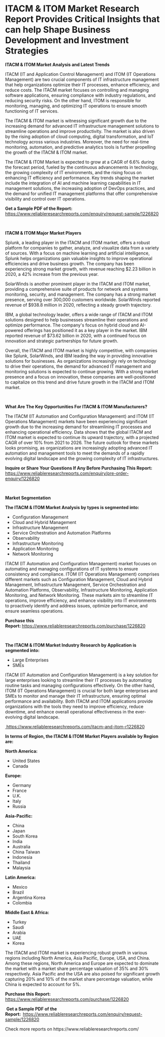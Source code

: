 <p><h1>ITACM & ITOM Market Research Report Provides Critical Insights that can help Shape Business Development and Investment Strategies</h1></p><p><strong>ITACM & ITOM Market Analysis and Latest Trends</strong></p>
<p><p>ITACM (IT and Application Control Management) and ITOM (IT Operations Management) are two crucial components of IT infrastructure management that help organizations optimize their IT processes, enhance efficiency, and reduce costs. The ITACM market focuses on controlling and managing software applications, ensuring compliance with industry regulations, and reducing security risks. On the other hand, ITOM is responsible for monitoring, managing, and optimizing IT operations to ensure smooth functioning of IT services.</p><p>The ITACM & ITOM market is witnessing significant growth due to the increasing demand for advanced IT infrastructure management solutions to streamline operations and improve productivity. The market is also driven by the rising adoption of cloud computing, digital transformation, and IoT technology across various industries. Moreover, the need for real-time monitoring, automation, and predictive analytics tools is further propelling the growth of the ITACM & ITOM market.</p><p>The ITACM & ITOM Market is expected to grow at a CAGR of 6.6% during the forecast period, fueled by the continuous advancements in technology, the growing complexity of IT environments, and the rising focus on enhancing IT efficiency and performance. Key trends shaping the market include the integration of AI and machine learning capabilities in IT management solutions, the increasing adoption of DevOps practices, and the demand for unified IT management platforms that offer comprehensive visibility and control over IT operations.</p></p>
<p><strong>Get a Sample PDF of the Report:&nbsp;</strong> <a href="https://www.reliableresearchreports.com/enquiry/request-sample/1226820">https://www.reliableresearchreports.com/enquiry/request-sample/1226820</a></p>
<p>&nbsp;</p>
<p><strong>ITACM & ITOM Major Market Players</strong></p>
<p><p>Splunk, a leading player in the ITACM and ITOM market, offers a robust platform for companies to gather, analyze, and visualize data from a variety of sources. With a focus on machine learning and artificial intelligence, Splunk helps organizations gain valuable insights to improve operational efficiencies and drive business growth. The company has been experiencing strong market growth, with revenue reaching $2.23 billion in 2020, a 42% increase from the previous year.</p><p>SolarWinds is another prominent player in the ITACM and ITOM market, providing a comprehensive suite of products for network and systems monitoring, security, and management. The company has a strong market presence, serving over 300,000 customers worldwide. SolarWinds reported revenue of $938.8 million in 2020, reflecting a steady growth trajectory.</p><p>IBM, a global technology leader, offers a wide range of ITACM and ITOM solutions designed to help businesses streamline their operations and optimize performance. The company's focus on hybrid cloud and AI-powered offerings has positioned it as a key player in the market. IBM reported revenue of $73.62 billion in 2020, with a continued focus on innovation and strategic partnerships for future growth.</p><p>Overall, the ITACM and ITOM market is highly competitive, with companies like Splunk, SolarWinds, and IBM leading the way in providing innovative solutions for businesses. As organizations increasingly rely on technology to drive their operations, the demand for advanced IT management and monitoring solutions is expected to continue growing. With a strong market presence and a focus on innovation, these companies are well-positioned to capitalize on this trend and drive future growth in the ITACM and ITOM market.</p></p>
<p>&nbsp;</p>
<p><strong>What Are The Key Opportunities For ITACM & ITOM Manufacturers?</strong></p>
<p><p>The ITACM (IT Automation and Configuration Management) and ITOM (IT Operations Management) markets have been experiencing significant growth due to the increasing demand for streamlining IT processes and enhancing operational efficiency. Data shows that the global ITACM and ITOM market is expected to continue its upward trajectory, with a projected CAGR of over 10% from 2021 to 2026. The future outlook for these markets looks promising, as organizations are increasingly adopting advanced IT automation and management tools to meet the demands of a rapidly evolving digital landscape and the growing complexity of IT infrastructures.</p></p>
<p><strong>Inquire or Share Your Questions If Any Before Purchasing This Report:</strong> <a href="https://www.reliableresearchreports.com/enquiry/pre-order-enquiry/1226820">https://www.reliableresearchreports.com/enquiry/pre-order-enquiry/1226820</a></p>
<p>&nbsp;</p>
<p><strong>Market Segmentation</strong></p>
<p><strong>The ITACM & ITOM Market Analysis by types is segmented into:</strong></p>
<p><ul><li>Configuration Management</li><li>Cloud and Hybrid Management</li><li>Infrastructure Management</li><li>Service Orchestration and Automation Platforms</li><li>Observability</li><li>Infrastructure Monitoring</li><li>Application Monitoring</li><li>Network Monitoring</li></ul></p>
<p><p>ITACM (IT Automation and Configuration Management) market focuses on automating and managing configurations of IT systems to ensure consistency and compliance. ITOM (IT Operations Management) comprises different markets such as Configuration Management, Cloud and Hybrid Management, Infrastructure Management, Service Orchestration and Automation Platforms, Observability, Infrastructure Monitoring, Application Monitoring, and Network Monitoring. These markets aim to streamline IT operations, improve efficiency, and enhance visibility into IT environments to proactively identify and address issues, optimize performance, and ensure seamless operations.</p></p>
<p><strong>Purchase this Report:&nbsp;</strong><a href="https://www.reliableresearchreports.com/purchase/1226820">https://www.reliableresearchreports.com/purchase/1226820</a></p>
<p>&nbsp;</p>
<p><strong>The ITACM & ITOM Market Industry Research by Application is segmented into:</strong></p>
<p><ul><li>Large Enterprises</li><li>SMEs</li></ul></p>
<p><p>ITACM (IT Automation and Configuration Management) is a key solution for large enterprises looking to streamline their IT processes by automating routine tasks and managing configurations effectively. On the other hand, ITOM (IT Operations Management) is crucial for both large enterprises and SMEs to monitor and manage their IT infrastructure, ensuring optimal performance and availability. Both ITACM and ITOM applications provide organizations with the tools they need to improve efficiency, reduce downtime, and enhance overall operational effectiveness in the ever-evolving digital landscape.</p></p>
<p><a href="https://www.reliableresearchreports.com/itacm-and-itom-r1226820">&nbsp;https://www.reliableresearchreports.com/itacm-and-itom-r1226820</a></p>
<p><strong>In terms of Region, the ITACM & ITOM Market Players available by Region are:</strong></p>
<p>
    <p> <strong> North America: </strong>
        <ul>
            <li>United States</li>
            <li>Canada</li>
        </ul>
        </p> 
    <p> <strong> Europe: </strong>
        <ul>
            <li>Germany</li>
            <li>France</li>
            <li>U.K.</li>
            <li>Italy</li>
            <li>Russia</li>
        </ul>
        </p> 
    <p> <strong> Asia-Pacific: </strong>
        <ul>
            <li>China</li>
            <li>Japan</li>
            <li>South Korea</li>
            <li>India</li>
            <li>Australia</li>
            <li>China Taiwan</li>
            <li>Indonesia</li>
            <li>Thailand</li>
            <li>Malaysia</li>
        </ul>
        </p> 
    <p> <strong> Latin America: </strong>
        <ul>
            <li>Mexico</li>
            <li>Brazil</li>
            <li>Argentina Korea</li>
            <li>Colombia</li>
        </ul>
        </p> 
    <p> <strong> Middle East & Africa: </strong>
        <ul>
            <li>Turkey</li>
            <li>Saudi</li>
            <li>Arabia</li>
            <li>UAE</li>
            <li>Korea</li>
        </ul>
    </p>
    </p>
<p><p>The ITACM and ITOM market is experiencing robust growth in various regions including North America, Asia Pacific, Europe, USA, and China. Among these regions, North America and Europe are expected to dominate the market with a market share percentage valuation of 35% and 30% respectively. Asia Pacific and the USA are also poised for significant growth capturing 20% and 10% of the market share percentage valuation, while China is expected to account for 5%.</p></p>
<p><strong>Purchase this Report: </strong><a href="https://www.reliableresearchreports.com/purchase/1226820">https://www.reliableresearchreports.com/purchase/1226820</a></p>
<p>&nbsp;<strong>Get a Sample PDF of the Report:&nbsp;&nbsp;</strong><a href="https://www.reliableresearchreports.com/enquiry/request-sample/1226820">https://www.reliableresearchreports.com/enquiry/request-sample/1226820</a></p>
<p><strong></strong></p>
<p>Check more reports on https://www.reliableresearchreports.com/</p>